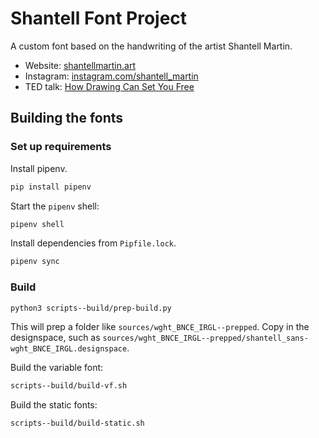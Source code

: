 # Shantell Font Project

A custom font based on the handwriting of the artist Shantell Martin.

- Website: [shantellmartin.art](https://shantellmartin.art/)
- Instagram: [instagram.com/shantell_martin](https://www.instagram.com/shantell_martin/)
- TED talk: [How Drawing Can Set You Free](https://www.ted.com/talks/shantell_martin_how_drawing_can_set_you_free)

## Building the fonts

### Set up requirements

Install pipenv.

```bash
pip install pipenv
```

Start the `pipenv` shell:

```bash
pipenv shell
```

Install dependencies from `Pipfile.lock`.

```bash
pipenv sync
```

### Build

```bash
python3 scripts--build/prep-build.py
```

This will prep a folder like `sources/wght_BNCE_IRGL--prepped`. Copy in the designspace, such as `sources/wght_BNCE_IRGL--prepped/shantell_sans-wght_BNCE_IRGL.designspace`.

Build the variable font:

```bash
scripts--build/build-vf.sh
```

Build the static fonts:

```bash
scripts--build/build-static.sh
```
